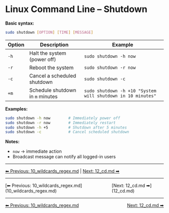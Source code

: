 # Linux Command Line – Shutdown

**Basic syntax:**
```bash
sudo shutdown [OPTION] [TIME] [MESSAGE]
````

| Option | Description                      | Example                                                     |
| ------ | -------------------------------- | ----------------------------------------------------------- |
| `-h`   | Halt the system (power off)      | `sudo shutdown -h now`                                      |
| `-r`   | Reboot the system                | `sudo shutdown -r now`                                      |
| `-c`   | Cancel a scheduled shutdown      | `sudo shutdown -c`                                          |
| `+m`   | Schedule shutdown in `m` minutes | `sudo shutdown -h +10 "System will shutdown in 10 minutes"` |

**Examples:**

```bash
sudo shutdown -h now        # Immediately power off
sudo shutdown -r now        # Immediately restart
sudo shutdown -h +5         # Shutdown after 5 minutes
sudo shutdown -c            # Cancel scheduled shutdown
```

**Notes:**

* `now` → immediate action
* Broadcast message can notify all logged-in users
---
[⬅ Previous: 10_wildcards_regex.md](10_wildcards_regex.md) | [Next: 12_cd.md ➡](12_cd.md)

<hr>
<div style="display: flex; justify-content: space-between;"><div>[⬅ Previous: 10_wildcards_regex.md](10_wildcards_regex.md)</div><div>[Next: 12_cd.md ➡](12_cd.md)</div></div>

<hr>
<div style='display: flex; justify-content: space-between;'>
  <div><a href='10_wildcards_regex.md'>⬅ Previous: 10_wildcards_regex.md</a></div>
  <div><a href='12_cd.md'>Next: 12_cd.md ➡</a></div>
</div>
